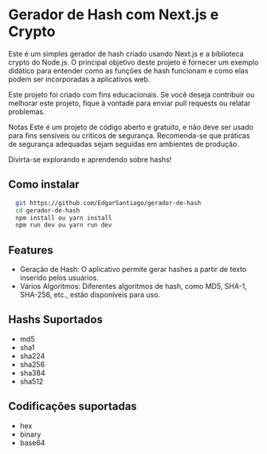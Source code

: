 # Gerador de Hash com Next.js e Crypto

Este é um simples gerador de hash criado usando Next.js e a biblioteca crypto do Node.js. O principal objetivo deste projeto é fornecer um exemplo didático para entender como as funções de hash funcionam e como elas podem ser incorporadas a aplicativos web.

Este projeto foi criado com fins educacionais. Se você deseja contribuir ou melhorar este projeto, fique à vontade para enviar pull requests ou relatar problemas.

Notas
Este é um projeto de código aberto e gratuito, e não deve ser usado para fins sensíveis ou críticos de segurança. Recomenda-se que práticas de segurança adequadas sejam seguidas em ambientes de produção.

Divirta-se explorando e aprendendo sobre hashs!

## Como instalar

```bash
  git https://github.com/EdgarSantiago/gerador-de-hash
  cd gerador-de-hash
  npm install ou yarn install
  npm run dev ou yarn run dev
```

## Features

- Geração de Hash: O aplicativo permite gerar hashes a partir de texto inserido pelos usuários.
- Vários Algoritmos: Diferentes algoritmos de hash, como MD5, SHA-1, SHA-256, etc., estão disponíveis para uso.

## Hashs Suportados

- md5
- sha1
- sha224
- sha256
- sha384
- sha512

## Codificações suportadas

- hex
- binary
- base64
